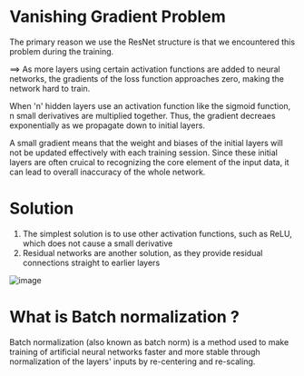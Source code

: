 # Vanishing Gradient Problem

The primary reason we use the ResNet structure is that we encountered this problem during the training.

==> As more layers using certain activation functions are added to neural networks, the gradients of the loss function approaches zero, making the network hard to train.

When 'n' hidden layers use an activation function like the sigmoid function, n small derivatives are multiplied together. Thus, the gradient decreaes exponentially       as we propagate down to initial layers. 
    
A small gradient means that the weight and biases of the initial layers will not be updated effectively with each training session. Since these initial layers are       often cruical to recognizing the core element of the input data, it can lead to overall inaccuracy of the whole network.
    
    
# Solution

1) The simplest solution is to use other activation functions, such as ReLU, which does not cause a small derivative
2) Residual networks are another solution, as they provide residual connections straight to earlier layers

![image](https://user-images.githubusercontent.com/71969819/179409152-3f845fc6-d1cc-40b1-8981-1f39e4d830cd.png)


# What is Batch normalization ?

Batch normalization (also known as batch norm) is a method used to make training of artificial neural networks faster and more stable through normalization of the layers' inputs by re-centering and re-scaling.

